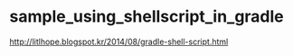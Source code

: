 sample_using_shellscript_in_gradle
==================================

http://litlhope.blogspot.kr/2014/08/gradle-shell-script.html
